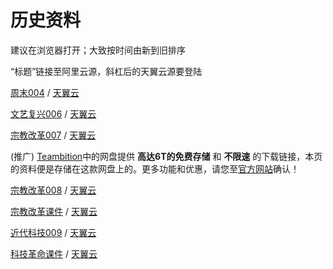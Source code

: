 # 历史资料

建议在浏览器打开；大致按时间由新到旧排序

“标题”链接至阿里云源，斜杠后的天翼云源要登陆

[周末004](https://pan.teambition.com/share/1d361aeb324f757c)  /  [天翼云](https://cloud.189.cn/t/jm6RjeiEruIv)

[文艺复兴006](https://pan.teambition.com/share/0baa96521745deb4)  /  [天翼云](https://cloud.189.cn/t/EVFFviInQZry)

[宗教改革007](https://pan.teambition.com/share/7a6236532ea8fcea)  /  [天翼云](https://cloud.189.cn/t/3IzyauUbiyQf)

(推广) [Teambition](http://teambition.com)中的网盘提供 **高达6T的免费存储** 和 **不限速** 的下载链接，本页的资料便是存储在这款网盘上的。更多功能和优惠，请您至[官方网站](http://teambition.com)确认！

[宗教改革008](https://pan.teambition.com/share/024ac40586aa7960)  /  [天翼云](https://cloud.189.cn/t/2uUnYrUbyyYr)

[宗教改革课件](https://pan.teambition.com/share/aeaa3a0039ebac96)  /  [天翼云](https://cloud.189.cn/t/JvEvmyvUfuaa)

[近代科技009](https://pan.teambition.com/share/b314b7f75b7624d6)  /  [天翼云](https://cloud.189.cn/t/nyUBveQJrmYf)

[科技革命课件](https://pan.teambition.com/share/d2d53499c8003258)  /  [天翼云](https://cloud.189.cn/t/aqAz6vZ3ye2i)
